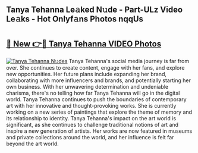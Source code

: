 ## Tanya Tehanna Le𝚊ked N𝚞de - Part-ULz Video Le𝚊ks - Hot Onlyf𝚊ns Photos nqqUs

# <h2><a href="http://ab15055.deff.icu/?id=Tanya+Tehanna">🔗 New 👉🔴 Tanya Tehanna VIDEO Photos</a></h2>

[![Tanya Tehanna N𝚞des](https://i.imgur.com/rIISA9y.gif)](http://ab15055.deff.icu/?id=Tanya+Tehanna)
Tanya Tehanna's social media journey is far from over. She continues to create content, engage with her fans, and explore new opportunities. Her future plans include expanding her brand, collaborating with more influencers and brands, and potentially starting her own business. With her unwavering determination and undeniable charisma, there's no telling how far Tanya Tehanna will go in the digital world. Tanya Tehanna continues to push the boundaries of contemporary art with her innovative and thought-provoking works. She is currently working on a new series of paintings that explore the theme of memory and its relationship to identity. Tanya Tehanna's impact on the art world is significant, as she continues to challenge traditional notions of art and inspire a new generation of artists. Her works are now featured in museums and private collections around the world, and her influence is felt far beyond the art world.
